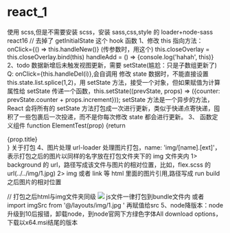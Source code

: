 # react_1

使用 scss,但是不需要安装 scss，安装 sass,css,style 的 loader+node-sass
react16 // 去掉了 getInitialState 这个 hook 函数
1、修改 this 指向方法：
onClick={() => this.handleNew()} (传参数时，用这个)
this.closeOverlay = this.closeOverlay.bind(this)
handleAdd = () => {console.log('hahah', this)}
2、todo 数据新增后未触发视图更新，需要 setState(尴尬：只是子数组更新了)
Q: onClick={this.handleDel(i)},会自调用
修改 state 数据时，不能直接设置 this.state.list.splice(1,2)，用 setState 方法，接受一个对象，但如果赋值为计算属性给 setState 传递一个函数，this.setState((prevState, props) => ({counter: prevState.counter + props.increment}));
setState 方法是一个异步的方法，React 会将所有的 setState 方法打包成一次进行更新，类似于快递点寄快递，囤积了一些包裹后一次投递，而不是你每次修改 state 都会进行更新。
3、 函数定义组件 function ElementTest(prop) {return <div title={prop.title}>{prop.title}</div>}
关于打包
4、图片处理
url-loader 处理图片打包，name: 'img/[name].[ext]'，表示打包之后的图片以同样的名字放在打包文件夹下的 img 文件夹内
1> background 的 url，路径写成该文件与图片的相对位置，比如，flex.scss 的 url(../../img/1.jpg)
2> img 或者 link 等 html 里面的图片引用,路径写成 run build 之后图片的相对位置

<link rel="icon" type="image/png" href="./img/1.jpg" /> // 打包之后html与img文件夹同级
<img src='./img/1.jpg'> js文件一律打包到bundle文件内
或者 import imgSrc from '@/layouts/img/1.jpg ' 再赋值给src
5、node降版本：node升级到10后报错，卸载node，到node官网下方绿色字体All download options，下载以x64.msi结尾的版本
